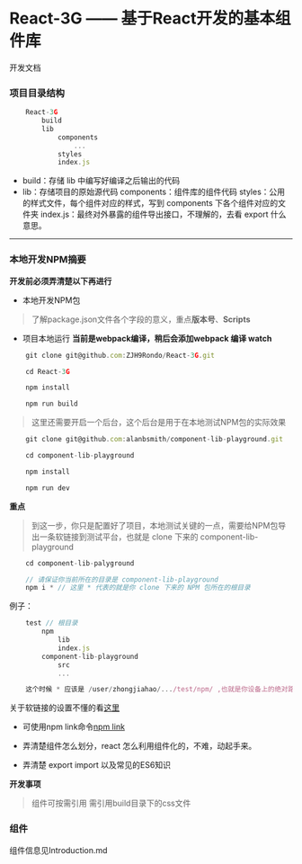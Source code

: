 # React-3G —— 基于React开发的基本组件库
开发文档

### 项目目录结构
```javaScript
    React-3G
        build
        lib
            components
                ...
            styles
            index.js
```
* build：存储 lib 中编写好编译之后输出的代码
* lib：存储项目的原始源代码
    components：组件库的组件代码
    styles：公用的样式文件，每个组件对应的样式，写到 components 下各个组件对应的文件夹
    index.js：最终对外暴露的组件导出接口，不理解的，去看 export 什么意思。

------

### 本地开发NPM摘要
**开发前必须弄清楚以下再进行**
* 本地开发NPM包
>  了解package.json文件各个字段的意义，重点**版本号**、**Scripts**

* 项目本地运行
**当前是webpack编译，稍后会添加webpack 编译 watch**
```javaScript
    git clone git@github.com:ZJH9Rondo/React-3G.git

    cd React-3G

    npm install

    npm run build
```

> 这里还需要开启一个后台，这个后台是用于在本地测试NPM包的实际效果
```javaScript
    git clone git@github.com:alanbsmith/component-lib-playground.git

    cd component-lib-playground

    npm install

    npm run dev
```

**重点**
> 到这一步，你只是配置好了项目，本地测试关键的一点，需要给NPM包导出一条软链接到测试平台，也就是 clone 下来的 component-lib-playground
```javaScript
    cd component-lib-palyground

    // 请保证你当前所在的目录是 component-lib-playground
    npm i * // 这里 * 代表的就是你 clone 下来的 NPM 包所在的根目录
```

例子：
```javaScript
    test // 根目录
        npm
            lib
            index.js
        component-lib-playground
            src
            ... 

    这个时候 * 应该是 /user/zhongjiahao/.../test/npm/ ,也就是你设备上的绝对路径
```

关于软链接的设置不懂的看[这里](https://blog.ymfe.org/%E5%80%9F%E5%8A%A9%E8%BD%AF%E9%93%BE%E6%8E%A5%E6%9C%AC%E5%9C%B0%E5%BC%80%E5%8F%91npm%E6%A8%A1%E5%9D%97/)

* 可使用npm link命令[npm link](https://docs.npmjs.com/cli/link)

* 弄清楚组件怎么划分，react 怎么利用组件化的，不难，动起手来。

* 弄清楚 export import 以及常见的ES6知识

**开发事项**
> 组件可按需引用
> 需引用build目录下的css文件


### 组件
组件信息见Introduction.md



